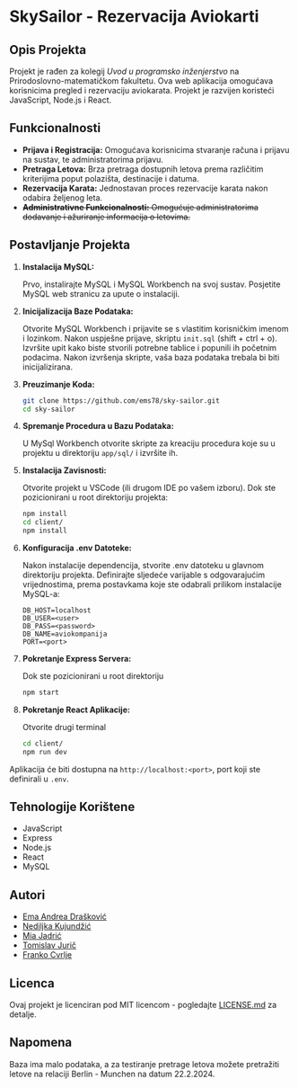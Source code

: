 # SkySailor - Rezervacija Aviokarti

## Opis Projekta

Projekt je rađen za kolegij *Uvod u programsko inženjerstvo* na Prirodoslovno-matematičkom fakultetu. Ova web aplikacija omogućava korisnicima pregled i rezervaciju aviokarata. Projekt je razvijen koristeći JavaScript, Node.js i React.

## Funkcionalnosti

- **Prijava i Registracija:** Omogućava korisnicima stvaranje računa i prijavu na sustav, te administratorima prijavu.
- **Pretraga Letova:** Brza pretraga dostupnih letova prema različitim kriterijima poput polazišta, destinacije i datuma.
- **Rezervacija Karata:** Jednostavan proces rezervacije karata nakon odabira željenog leta.
- ~~**Administrativne Funkcionalnosti:** Omogućuje administratorima dodavanje i ažuriranje informacija o letovima.~~

## Postavljanje Projekta

1. **Instalacija MySQL:**

   Prvo, instalirajte MySQL i MySQL Workbench na svoj sustav. Posjetite MySQL web stranicu za upute o instalaciji.

2. **Inicijalizacija Baze Podataka:**
   
   Otvorite MySQL Workbench i prijavite se s vlastitim korisničkim imenom i lozinkom.
   Nakon uspješne prijave, skriptu `init.sql` (shift + ctrl + o).
   Izvršite upit kako biste stvorili potrebne tablice i popunili ih početnim podacima.
   Nakon izvršenja skripte, vaša baza podataka trebala bi biti inicijalizirana.

3. **Preuzimanje Koda:**
   ```bash
   git clone https://github.com/ems78/sky-sailor.git
   cd sky-sailor
   ```

4. **Spremanje Procedura u Bazu Podataka:**

   U MySql Workbench otvorite skripte za kreaciju procedura koje su u projektu u direktoriju `app/sql/` i izvršite ih.

5. **Instalacija Zavisnosti:**

   Otvorite projekt u VSCode (ili drugom IDE po vašem izboru). Dok ste pozicionirani u root direktoriju projekta:
   ```bash
   npm install
   cd client/
   npm install
   ```

6. **Konfiguracija .env Datoteke:**
   
   Nakon instalacije dependencija, stvorite .env datoteku u glavnom direktoriju projekta. Definirajte sljedeće varijable s odgovarajućim vrijednostima, prema postavkama koje ste odabrali prilikom instalacije MySQL-a:

   ```
   DB_HOST=localhost
   DB_USER=<user>
   DB_PASS=<password>
   DB_NAME=aviokompanija
   PORT=<port>
   ```

7. **Pokretanje Express Servera:**
   
   Dok ste pozicionirani u root direktoriju
   ```bash
   npm start
   ```

8. **Pokretanje React Aplikacije:**
    
    Otvorite drugi terminal
    ```bash
    cd client/
    npm run dev
    ```

Aplikacija će biti dostupna na `http://localhost:<port>`, port koji ste definirali u `.env`.

## Tehnologije Korištene

- JavaScript
- Express
- Node.js
- React
- MySQL

## Autori

- [Ema Andrea Drašković](https://github.com/ems78)
- [Nediljka Kujundžić](https://github.com/neda1010)
- [Mia Jadrić](https://github.com/mjadric)
- [Tomislav Jurič](https://github.com/tomisljuric)
- [Franko Cvrlje](https://github.com/FrankNOTSinatra)

## Licenca

Ovaj projekt je licenciran pod MIT licencom - pogledajte [LICENSE.md](LICENSE.md) za detalje.

## Napomena

Baza ima malo podataka, a za testiranje pretrage letova možete pretražiti letove na relaciji Berlin - Munchen na datum 22.2.2024.